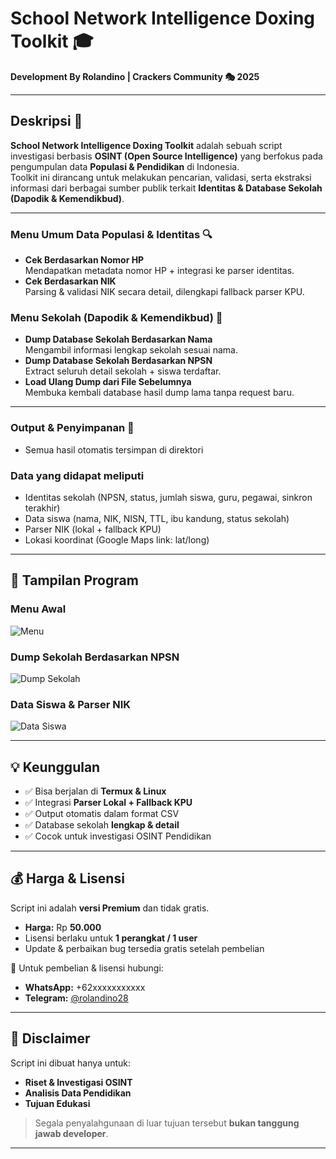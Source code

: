 # School Network Intelligence Doxing Toolkit 🎓 
**Development By Rolandino | Crackers Community 🎭 2025**

---

## Deskripsi 📌
**School Network Intelligence Doxing Toolkit** adalah sebuah script investigasi berbasis **OSINT (Open Source Intelligence)** yang berfokus pada pengumpulan data **Populasi & Pendidikan** di Indonesia.  
Toolkit ini dirancang untuk melakukan pencarian, validasi, serta ekstraksi informasi dari berbagai sumber publik terkait **Identitas & Database Sekolah (Dapodik & Kemendikbud)**.

---

### Menu Umum Data Populasi & Identitas 🔍
- **Cek Berdasarkan Nomor HP**  
  Mendapatkan metadata nomor HP + integrasi ke parser identitas.  
- **Cek Berdasarkan NIK**  
  Parsing & validasi NIK secara detail, dilengkapi fallback parser KPU.

### Menu Sekolah (Dapodik & Kemendikbud) 🏫
- **Dump Database Sekolah Berdasarkan Nama**  
  Mengambil informasi lengkap sekolah sesuai nama.  
- **Dump Database Sekolah Berdasarkan NPSN**  
  Extract seluruh detail sekolah + siswa terdaftar.  
- **Load Ulang Dump dari File Sebelumnya**  
  Membuka kembali database hasil dump lama tanpa request baru.  

---

### Output & Penyimpanan 📂
- Semua hasil otomatis tersimpan di direktori

### Data yang didapat meliputi   
- Identitas sekolah (NPSN, status, jumlah siswa, guru, pegawai, sinkron terakhir)  
- Data siswa (nama, NIK, NISN, TTL, ibu kandung, status sekolah)  
- Parser NIK (lokal + fallback KPU)  
- Lokasi koordinat (Google Maps link: lat/long)  

---

## 📸 Tampilan Program

### Menu Awal  
![Menu](screenshots/menu.jpg)

### Dump Sekolah Berdasarkan NPSN  
![Dump Sekolah](screenshots/dump1.jpg)

### Data Siswa & Parser NIK  
![Data Siswa](screenshots/dump2.jpg)

---

## 💡 Keunggulan
- ✅ Bisa berjalan di **Termux & Linux**  
- ✅ Integrasi **Parser Lokal + Fallback KPU**  
- ✅ Output otomatis dalam format CSV  
- ✅ Database sekolah **lengkap & detail**  
- ✅ Cocok untuk investigasi OSINT Pendidikan  

---

## 💰 Harga & Lisensi
Script ini adalah **versi Premium** dan tidak gratis.  
- **Harga:** Rp **50.000**  
- Lisensi berlaku untuk **1 perangkat / 1 user**  
- Update & perbaikan bug tersedia gratis setelah pembelian  

📩 Untuk pembelian & lisensi hubungi:  
- **WhatsApp:** +62xxxxxxxxxxx  
- **Telegram:** [@rolandino28](https://t.me/rolandino28)  

---

## 📜 Disclaimer
Script ini dibuat hanya untuk:  
- **Riset & Investigasi OSINT**  
- **Analisis Data Pendidikan**  
- **Tujuan Edukasi**  

> Segala penyalahgunaan di luar tujuan tersebut **bukan tanggung jawab developer**.

---

